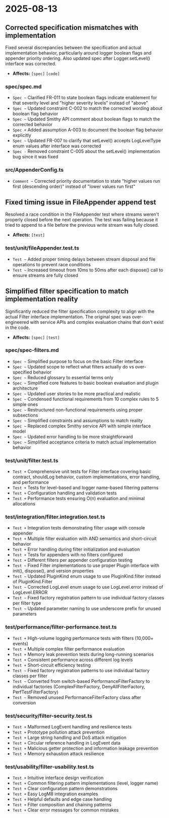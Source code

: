 # 2025-08-13

## Corrected specification mismatches with implementation

Fixed several discrepancies between the specification and actual implementation behavior, particularly around logger boolean flags and appender priority ordering. Also updated spec after Logger.setLevel() interface was corrected.

- **Affects:** `[spec]` `[code]`

### spec/spec.md

- `Spec ~` Clarified FR-011 to state boolean flags indicate enablement for that severity level and "higher severity levels" instead of "above"
- `Spec ~` Updated constraint C-002 to match the corrected wording about boolean flag behavior
- `Spec ~` Updated Smithy API comment about boolean flags to match the corrected behavior
- `Spec +` Added assumption A-003 to document the boolean flag behavior explicitly
- `Spec ~` Updated FR-007 to clarify that setLevel() accepts LogLevelType enum values after interface was corrected
- `Spec -` Removed constraint C-005 about the setLevel() implementation bug since it was fixed

### src/AppenderConfig.ts

- `Comment ~` Corrected priority documentation to state "higher values run first (descending order)" instead of "lower values run first"

## Fixed timing issue in FileAppender append test

Resolved a race condition in the FileAppender test where streams weren't properly closed before the next operation. The test was failing because it tried to append to a file before the previous write stream was fully closed.

- **Affects:** `[test]`

### test/unit/fileAppender.test.ts

- `Test ~` Added proper timing delays between stream disposal and file operations to prevent race conditions
- `Test ~` Increased timeout from 10ms to 50ms after each dispose() call to ensure streams are fully closed

## Simplified filter specification to match implementation reality

Significantly reduced the filter specification complexity to align with the actual Filter interface implementation. The original spec was over-engineered with service APIs and complex evaluation chains that don't exist in the code.

- **Affects:** `[spec]` `[test]`

### spec/spec-filters.md

- `Spec ~` Simplified purpose to focus on the basic Filter interface
- `Spec ~` Updated scope to reflect what filters actually do vs over-specified behavior
- `Spec ~` Reduced glossary to essential terms only
- `Spec ~` Simplified core features to basic boolean evaluation and plugin architecture
- `Spec ~` Updated user stories to be more practical and realistic
- `Spec ~` Condensed functional requirements from 10 complex rules to 5 simple ones
- `Spec ~` Restructured non-functional requirements using proper subsections
- `Spec ~` Simplified constraints and assumptions to match reality
- `Spec ~` Replaced complex Smithy service API with simple interface model
- `Spec ~` Updated error handling to be more straightforward
- `Spec ~` Simplified acceptance criteria to match actual implementation behavior

### test/unit/filter.test.ts

- `Test +` Comprehensive unit tests for Filter interface covering basic contract, shouldLog behavior, custom implementations, error handling, and performance
- `Test +` Tests for level-based and logger name-based filtering patterns
- `Test +` Configuration handling and validation tests
- `Test +` Performance tests ensuring O(n) evaluation and minimal allocations

### test/integration/filter.integration.test.ts

- `Test +` Integration tests demonstrating filter usage with console appender
- `Test +` Multiple filter evaluation with AND semantics and short-circuit behavior
- `Test +` Error handling during filter initialization and evaluation
- `Test +` Tests for appenders with no filters configured
- `Test +` Different filters per appender configuration testing
- `Test ~` Fixed Filter implementations to use proper Plugin interface with init(), dispose(), and version properties
- `Test ~` Updated PluginKind enum usage to use PluginKind.filter instead of PluginKind.Filter
- `Test ~` Corrected LogLevel enum usage to use LogLevel.error instead of LogLevel.ERROR
- `Test ~` Fixed factory registration pattern to use individual factory classes per filter type
- `Test ~` Updated parameter naming to use underscore prefix for unused parameters

### test/performance/filter-performance.test.ts

- `Test +` High-volume logging performance tests with filters (10,000+ events)
- `Test +` Multiple complex filter performance evaluation
- `Test +` Memory leak prevention tests during long-running scenarios
- `Test +` Consistent performance across different log levels
- `Test +` Short-circuit efficiency testing
- `Test ~` Fixed factory registration patterns to use individual factory classes per filter
- `Test ~` Converted from switch-based PerformanceFilterFactory to individual factories (ComplexFilterFactory, DenyAllFilterFactory, PerfTestFilterFactory)
- `Test ~` Removed unused PerformanceFilterFactory class after conversion

### test/security/filter-security.test.ts

- `Test +` Malformed LogEvent handling and resilience tests
- `Test +` Prototype pollution attack prevention
- `Test +` Large string handling and DoS attack mitigation
- `Test +` Circular reference handling in LogEvent data
- `Test +` Malicious getter protection and information leakage prevention
- `Test +` Memory exhaustion attack resilience

### test/usability/filter-usability.test.ts

- `Test +` Intuitive interface design verification
- `Test +` Common filtering pattern implementations (level, logger name)
- `Test +` Clear configuration pattern demonstrations
- `Test +` Easy LogM8 integration examples
- `Test +` Helpful defaults and edge case handling
- `Test +` Filter composition and chaining patterns
- `Test +` Clear error messages for common mistakes
